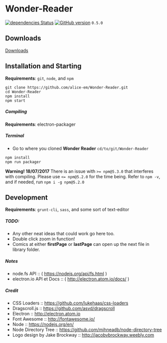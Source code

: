 # Wonder-Reader

[![dependencies Status](https://david-dm.org/alice-em/wonder-reader/status.png)](https://david-dm.org/alice-em/wonder-reader)
[![GitHub version](https://badge.fury.io/gh/alice-em%2Fwonder-reader.svg)](https://badge.fury.io/gh/alice-em%2Fwonder-reader)
`0.5.0`
## Downloads

[Downloads](http://alice-em.github.io/wonder-reader/)

## Installation and Starting
__Requirements__: `git`, `node`, and `npm`

```shell
git clone https://github.com/alice-em/Wonder-Reader.git
cd Wonder-Reader
npm install
npm start
```

##### Compiling
__Requirements__: electron-packager

##### Terminal
* Go to where you cloned __Wonder Reader__ `cd/to/git/Wonder-Reader`

````
npm install
npm run packager
````
__Warning! 18/07/2017__ There is an issue with `>= npm@5.3.0` that interferes with compiling. Please use `<= npm@5.2.0` for the time being. Refer to `npm -v`, and if needed, run `npm i -g npm@5.2.0`

## Development
__Requirements__: `grunt-cli`, `sass`, and some sort of text-editor

##### TODO:
* Any other neat ideas that could work go here too.
* Double click zoom in function!
* Comics at either __firstPage__ or __lastPage__ can open up the next file in library folder.

##### Notes
* node.fs API :: ( https://nodejs.org/api/fs.html )
* electron.io API et Docs :: ( http://electron.atom.io/docs/ )

##### Credit
* CSS Loaders :: https://github.com/lukehaas/css-loaders
* Dragscroll.js :: https://github.com/asvd/dragscroll
* Electron :: http://electron.atom.io
* Font Awesome :: http://fontawesome.io/
* Node :: https://nodejs.org/en/
* Node Directory Tree :: https://github.com/mihneadb/node-directory-tree
* Logo design by Jake Brockway :: http://jacobvbrockway.weebly.com

